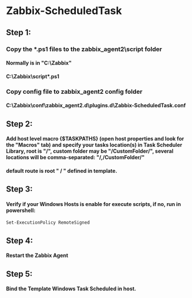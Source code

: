 # Zabbix-ScheduledTask

## Step 1:
### Copy the *.ps1 files to the zabbix_agent2\script folder
#### Normally is in "C:\Zabbix\"

#### C:\Zabbix\script\*.ps1
### Copy config file to zabbix_agent2 config folder
#### C:\Zabbix\conf\zabbix_agent2.d\plugins.d\Zabbix-ScheduledTask.conf

## Step 2:
#### Add host level macro {$TASKPATHS} (open host properties and look for the "Macros" tab) and specify your tasks location(s) in Task Scheduler Library, root is "/", custom folder may be "/CustomFolder/", several locations will be comma-separated: "/,/CustomFolder/"
#### default route is root " / " defined in template.

## Step 3:
#### Verify if your Windows Hosts is enable for execute scripts, if no, run in powershell:

    Set-ExecutionPolicy RemoteSigned
    
## Step 4:
#### Restart the Zabbix Agent

## Step 5:
#### Bind the Template Windows Task Scheduled in host.
